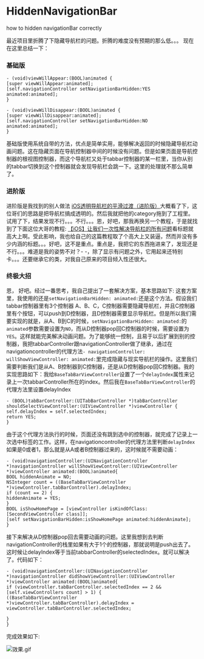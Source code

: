 # HiddenNavigationBar
how to hidden navigationBar correctly


最近项目里折腾了下隐藏导航栏的问题。折腾的难度没有预期的那么低。。。
现在在这里总结一下：

### 基础版 

```
- (void)viewWillAppear:(BOOL)animated {
[super viewWillAppear:animated];
[self.navigationController setNavigationBarHidden:YES animated:animated];
}

- (void)viewWillDisappear:(BOOL)animated {
[super viewWillDisappear:animated];
[self.navigationController setNavigationBarHidden:NO animated:animated];
}
```
基础版使用系统自带的方法，优点是简单实用，能够解决返回的时候隐藏导航栏动画问题。这在隐藏页面在导航控制器中间的时候没有问题。但是如果页面是导航控制器的根视图控制器，而这个导航栏又处于tabbar控制器的某一栏里，当你从别的tabbar切换到这个控制器就会发现导航栏会跳一下。这里的处理就不那么简单了。

### 进阶版

进阶版是我找到的别人做法
[iOS透明导航栏的平滑过渡（进阶版）](http://blog.csdn.net/cloudox_/article/details/64924176)大概看了下，这位哥们的思路是把导航栏搞成透明的。然后我就把他的category拖到了工程里。试用了下，结果发现不行。。。不行。。。恩，好吧，那我再换另一个教程，于是就找到了下面这位大哥的教程:
[【iOS】让我们一次性解决导航栏的所有问题](https://juejin.im/entry/57fcd57a67f356005886e867)看标题就高大上啊。受此影响，我也给自己的这篇教程取了个高大上又装逼，然而并没有多少内涵的标题。。。好吧，这不是重点。重点是，我把它的东西拖进来了，发现还是不行。。。难道是我的姿势不对？- -，除了显示有问题之外，它用起来还特别卡。。。还要继承它的类，对我自己原来的项目倾入性还很大。

### 终极大招

恩， 好吧。经过一番思考，我自己提出了一套解决方案，基本思路如下:
这套方案里，我使用的还是`setNavigationBarHidden: animated:`还是这个方法。假设我们tabbar控制器里有3个控制器 A、B、C，C控制器需要隐藏导航栏，并且C控制器里有个按钮，可以push到D控制器，且D控制器需要显示导航栏。但是所以我们需要实现的就是，从A、B到C的时候，`setNavigationBarHidden: animated:`的`animated`参数需要设置为`NO`，而从D控制器pop回C控制器的时候，需要设置为`YES`。这样就能完美解决动画问题。为了能够统一控制，且易于以后扩展到别的控制器，我把tabbarController跟navigationController做了继承，通过在navigationcontroller的代理方法`- navigationController: willShowViewController: animated:`里完成隐藏与现实导航栏的操作。这里我们需要判断我们是从A、B控制器到C控制器，还是从D控制器pop回C控制器。我的实现思路如下：我给`BaseTabBarViewController`设置了一个`delayIndex`属性来记录上一次tabbarController所在的index。然后我在`BaseTabBarViewController`的代理方法里设置delayIndex
```
- (BOOL)tabBarController:(UITabBarController *)tabBarController shouldSelectViewController:(UIViewController *)viewController {
self.delayIndex = self.selectedIndex;
return YES;
}
```
由于这个代理方法执行的时候，页面还没有跳到选中的控制器，就完成了记录上一次选中标签的工作。这样，在navigationcontroller的代理方法里判断`delayIndex`如果是0或者1，那么就是从A或者B控制器过来的，这时候就不需要动画：
```
- (void)navigationController:(UINavigationController *)navigationController willShowViewController:(UIViewController *)viewController animated:(BOOL)animated{
BOOL hiddenAnimate = NO;
NSInteger count = ((BaseTabBarViewController *)viewController.tabBarController).delayIndex;
if (count == 2) {
hiddenAnimate = YES;
}
BOOL isShowHomePage = [viewController isKindOfClass:[SecondViewController class]];
[self setNavigationBarHidden:isShowHomePage animated:hiddenAnimate];
}
```
接下来解决从D控制器pop回去需要动画的问题。这里我想到去判断navigationController的栈里如果有大于1个的控制器，那就说明是push出去了。这时候让delayIndex等于当前tabbarController的selectedIndex。就可以解决了。代码如下：
```
- (void)navigationController:(UINavigationController *)navigationController didShowViewController:(UIViewController *)viewController animated:(BOOL)animated{
if (viewController.tabBarController.selectedIndex == 2 && [self.viewControllers count] > 1) {
((BaseTabBarViewController *)viewController.tabBarController).delayIndex = viewController.tabBarController.selectedIndex;

}
}

```
完成效果如下:

![效果.gif](http://upload-images.jianshu.io/upload_images/1598196-b2dd4e99ec1dbabd.gif?imageMogr2/auto-orient/strip)

